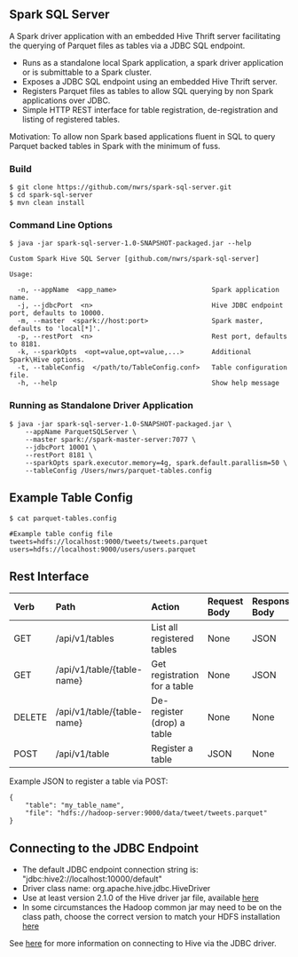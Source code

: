 ## Spark SQL Server

A Spark driver application with an embedded Hive Thrift server facilitating the querying of Parquet files as tables via a JDBC SQL endpoint. 

* Runs as a standalone local Spark application, a spark driver application or is submittable to a Spark cluster.  
* Exposes a JDBC SQL endpoint using an embedded Hive Thrift server.
* Registers Parquet files as tables to allow SQL querying by non Spark applications over JDBC.
* Simple HTTP REST interface for table registration, de-registration and listing of registered tables.

Motivation: To allow non Spark based applications fluent in SQL to query Parquet backed tables in Spark with the minimum of fuss.

### Build
```
$ git clone https://github.com/nwrs/spark-sql-server.git
$ cd spark-sql-server
$ mvn clean install
```

### Command Line Options
```
$ java -jar spark-sql-server-1.0-SNAPSHOT-packaged.jar --help

Custom Spark Hive SQL Server [github.com/nwrs/spark-sql-server]

Usage:

  -n, --appName  <app_name>                        Spark application name.
  -j, --jdbcPort  <n>                              Hive JDBC endpoint port, defaults to 10000.
  -m, --master  <spark://host:port>                Spark master, defaults to 'local[*]'.
  -p, --restPort  <n>                              Rest port, defaults to 8181.
  -k, --sparkOpts  <opt=value,opt=value,...>       Additional Spark\Hive options.
  -t, --tableConfig  </path/to/TableConfig.conf>   Table configuration file.
  -h, --help                                       Show help message
```

### Running as Standalone Driver Application
```
$ java -jar spark-sql-server-1.0-SNAPSHOT-packaged.jar \
    --appName ParquetSQLServer \
    --master spark://spark-master-server:7077 \
    --jdbcPort 10001 \
    --restPort 8181 \
    --sparkOpts spark.executor.memory=4g, spark.default.parallism=50 \
    --tableConfig /Users/nwrs/parquet-tables.config
```  
## Example Table Config
```
$ cat parquet-tables.config

#Example table config file
tweets=hdfs://localhost:9000/tweets/tweets.parquet
users=hdfs://localhost:9000/users/users.parquet 

```
## Rest Interface

| Verb          | Path            |         Action             | Request Body | Response Body | Success Code |
| :------------- | :--------------- | :-------------------------- | :--- | :--- | :--- |
| GET           | /api/v1/tables         | List all registered tables | None | JSON | 200 |
| GET           | /api/v1/table/{table-name} | Get registration for a table | None | JSON |  200 |
| DELETE        | /api/v1/table/{table-name} | De-register (drop) a table| None | None | 202 |
| POST          | /api/v1/table          | Register a table | JSON | None | 202 |

Example JSON to register a table via POST:
```
{
    "table": "my_table_name",
    "file": "hdfs://hadoop-server:9000/data/tweet/tweets.parquet"
}
```

## Connecting to the JDBC Endpoint
 
* The default JDBC endpoint connection string is: "jdbc:hive2://localhost:10000/default"
* Driver class name: org.apache.hive.jdbc.HiveDriver
* Use at least version 2.1.0 of the Hive driver jar file, available [here](http://www.mvnrepository.com/artifact/org.apache.hive/hive-jdbc)
* In some circumstances the Hadoop common jar may need to be on the class path, choose the correct version to match your HDFS installation [here](https://mvnrepository.com/artifact/org.apache.hadoop/hadoop-common)

See [here](https://cwiki.apache.org/confluence/display/Hive/HiveServer2+Clients#HiveServer2Clients-JDBC) for more information on connecting to Hive via the JDBC driver.


